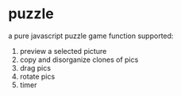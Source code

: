 # puzzle
a pure javascript puzzle game
function supported: 
1. preview a selected picture
2. copy and disorganize clones of pics
3. drag pics
4. rotate pics
5. timer

              
